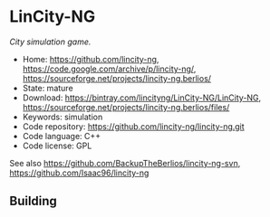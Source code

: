# LinCity-NG

_City simulation game._

- Home: https://github.com/lincity-ng, https://code.google.com/archive/p/lincity-ng/, https://sourceforge.net/projects/lincity-ng.berlios/
- State: mature
- Download: https://bintray.com/lincityng/LinCity-NG/LinCity-NG, https://sourceforge.net/projects/lincity-ng.berlios/files/
- Keywords: simulation
- Code repository: https://github.com/lincity-ng/lincity-ng.git
- Code language: C++
- Code license: GPL

See also https://github.com/BackupTheBerlios/lincity-ng-svn, https://github.com/Isaac96/lincity-ng

## Building

